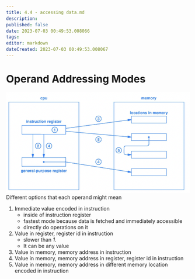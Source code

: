 ```yaml
---
title: 4.4 - accessing data.md
description:
published: false
date: 2023-07-03 00:49:53.008066
tags:
editor: markdown
dateCreated: 2023-07-03 00:49:53.008067
---
```


# Operand Addressing Modes
![](/images/20221019110703.png)
Different options that each operand might mean
1. Immediate value encoded in instruction
    - inside of instruction register
    - fastest mode because data is fetched and immediately accessible
    - directly do operations on it
2. Value in register, register id in instruction
    - slower than *1.*
    - It can be any value
3. Value in memory, memory address in instruction
4. Value in memory, memory address in register, register id in instruction
5. Value in memory, memory address in different memory location encoded in instruction

